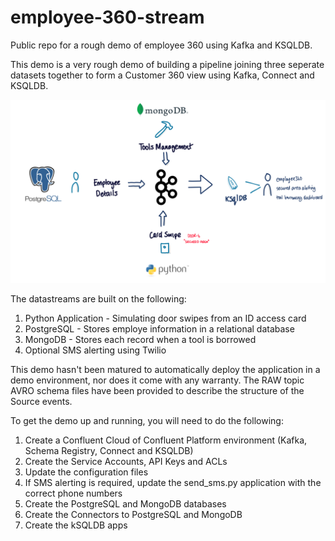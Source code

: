 # employee-360-stream
Public repo for a rough demo of employee 360 using Kafka and KSQLDB.

This demo is a very rough demo of building a pipeline joining three seperate datasets together to form a Customer 360 view using Kafka, Connect and KSQLDB.

![overview of the solution pipelines](./solution-pipelines.png)

The datastreams are built on the following:

1. Python Application - Simulating door swipes from an ID access card
2. PostgreSQL - Stores employe information in a relational database
3. MongoDB - Stores each record when a tool is borrowed
4. Optional SMS alerting using Twilio

This demo hasn't been matured to automatically deploy the application in a demo environment, nor does it come with any warranty. The RAW topic AVRO schema files have been provided to describe the structure of the Source events.

To get the demo up and running, you will need to do the following:

1. Create a Confluent Cloud of Confluent Platform environment (Kafka, Schema Registry, Connect and KSQLDB)
2. Create the Service Accounts, API Keys and ACLs
3. Update the configuration files
4. If SMS alerting is required, update the send_sms.py application with the correct phone numbers
5. Create the PostgreSQL and MongoDB databases
6. Create the Connectors to PostgreSQL and MongoDB
7. Create the kSQLDB apps
